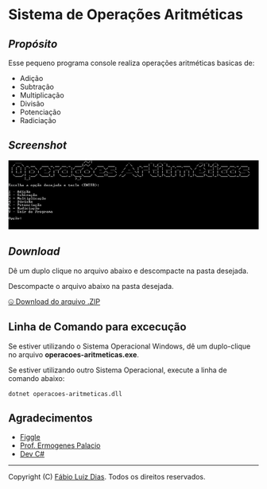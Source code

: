 # Sistema de Operações Aritméticas

## _Propósito_

Esse pequeno programa console realiza operações aritméticas basicas de:

* Adição
* Subtração
* Multiplicação
* Divisão
* Potenciação
* Radiciação

## _Screenshot_

![tela do programa](tela.PNG)

## _Download_

Dê um duplo clique no arquivo abaixo e descompacte na pasta desejada.

Descompacte o arquivo abaixo na pasta desejada.

[🤐 Download do arquivo .ZIP](dist/operacoes-aritmeticas.zip)


## Linha de Comando para excecução

Se estiver utilizando o Sistema Operacional Windows, dê um duplo-clique no arquivo **operacoes-aritmeticas.exe**.

Se estiver utilizando outro Sistema Operacional, execute a linha de comando abaixo:

```
dotnet operacoes-aritmeticas.dll
```

## Agradecimentos

- [Figgle]((https://github.com/drewnoakes/figgle))
- [Prof. Ermogenes Palacio](https://github.com/ermogenes)
- [Dev C#]((https://github.com/ermogenes/aulas-programacao-csharp)) 

---
Copyright (C) [Fábio Luiz Dias](httpa://github.com/fabio.faludi). Todos os direitos reservados.

